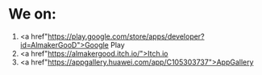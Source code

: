 
<h1>We on:</h1>

1. <a href"https://play.google.com/store/apps/developer?id=AlmakerGooD">Google Play</a>
2. <a href"https://almakergood.itch.io/">Itch.io</a>
3. <a href"https://appgallery.huawei.com/app/C105303737">AppGallery</a>

